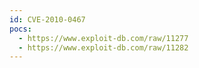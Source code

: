 ```yaml
---
id: CVE-2010-0467
pocs:
  - https://www.exploit-db.com/raw/11277
  - https://www.exploit-db.com/raw/11282
---
```

